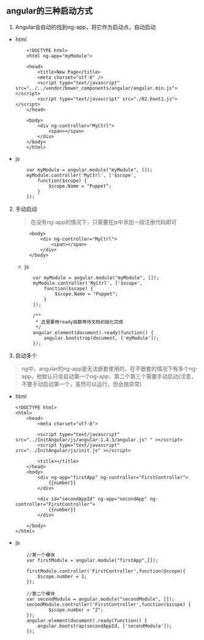 ## angular的三种启动方式

1. Angular会自动的找到ng-app，将它作为启动点，自动启动

  * html

			<!DOCTYPE html>
			<html ng-app="myModule">
			
			<head>
			    <title>New Page</title>
			    <meta charset="utf-8" />
			    <script type="text/javascript" src="../../vendor/bower_components/angular/angular.min.js"></script>
			    <script type="text/javascript" src="./02.boot1.js"></script>
			</head>
			
			<body>
			    <div ng-controller="MyCtrl">
			        <span></span>
			    </div>
			</body>
			</html>

  * js

			var myModule = angular.module("myModule", []);
			myModule.controller('MyCtrl', ['$scope',
			    function($scope) {
			        $scope.Name = "Puppet";
			    }
			]);

2. 手动启动  

    > 在没有ng-app的情况下，只需要在js中添加一段注册代码即可

			<body>
			    <div ng-controller="MyCtrl">
			        <span></span>
			    </div>
			</body>

   * js

			var myModule = angular.module("myModule", []);
			myModule.controller('MyCtrl', ['$scope',
			    function($scope) {
			        $scope.Name = "Puppet";
			    }
			]);
			
			/**
			 * 这里要用ready函数等待文档初始化完成
			 */
			angular.element(document).ready(function() {
			    angular.bootstrap(document, ['myModule']);
			});

3. 启动多个  
> ng中，angular的ng-app是无法嵌套使用的，在不嵌套的情况下有多个ng-app，他默认只会启动第一个ng-app，第二个第三个需要手动启动(注意，不要手动启动第一个，虽然可以运行，但会抛异常)

  * html

		<!DOCTYPE html>
		<html>
			<head>
				<meta charset="utf-8">
				
				<script type="text/javascript" src="../InitAngular/js/angular-1.4.3/angular.js" " ></script>
				<script type="text/javascript" src="../InitAngular/js/init.js" ></script>
				
				<title></title>
			</head>
			<body>
				<div ng-app="firstApp" ng-controller="FirstController">
					{{number}}
				</div>
				
				<div id="secondAppId" ng-app="secondApp" ng-controller="FirstController">
					{{number}}
				</div>
				
			</body>
		</html>

  * js
  
			//第一个模块
			var firstModule = angular.module("firstApp",[]);
			
			firstModule.controller('FirstController',function($scope){
				$scope.number = 1;
			});
			
			//第二个模块
			var secondModule = angular.module("secondModule", []);
			secondModule.controller('FirstController',function($scope) {
			        $scope.number = "2";
			});
			angular.element(document).ready(function() {
			    angular.bootstrap(secondAppId, ['secondModule']);
			});